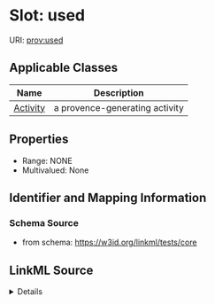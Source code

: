 # Slot: used

URI: [prov:used](http://www.w3.org/ns/prov#used)



<!-- no inheritance hierarchy -->




## Applicable Classes

| Name | Description |
| --- | --- |
[Activity](Activity.md) | a provence-generating activity






## Properties

* Range: NONE
* Multivalued: None







## Identifier and Mapping Information







### Schema Source


* from schema: https://w3id.org/linkml/tests/core




## LinkML Source

<details>
```yaml
name: used
from_schema: https://w3id.org/linkml/tests/core
rank: 1000
domain: activity
slot_uri: prov:used
alias: used
domain_of:
- activity

```
</details>
